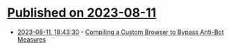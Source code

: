 # [Published on 2023-08-11](index.md)

* [2023-08-11, 18:43:30](https://lobste.rs/s/uw9ef7/compiling_custom_browser_bypass_anti_bot) - [Compiling a Custom Browser to Bypass Anti-Bot Measures](https://www.nullpt.rs/compiling-browser-to-bypass-antibot-measures)
